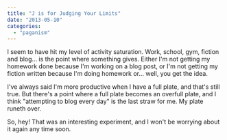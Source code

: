 ```yaml
---
title: "J is for Judging Your Limits"
date: "2013-05-10"
categories: 
  - "paganism"
---
```


I seem to have hit my level of activity saturation. Work, school, gym, fiction and blog... is the point where something gives. Either I'm not getting my homework done because I'm working on a blog post, or I'm not getting my fiction written because I'm doing homework or... well, you get the idea.

I've always said I'm more productive when I have a full plate, and that's still true. But there's a point where a full plate becomes an overfull plate, and I think "attempting to blog every day" is the last straw for me. My plate runeth over.

So, hey! That was an interesting experiment, and I won't be worrying about it again any time soon.
